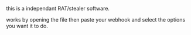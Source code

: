 this is a independant RAT/stealer software.

works by opening the file then paste your webhook and select the options you want it to do.


